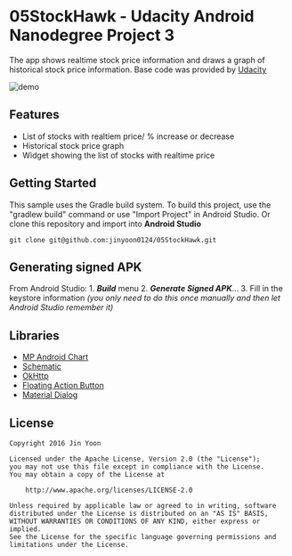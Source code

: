 # 05StockHawk - Udacity Android Nanodegree Project 3
The app shows realtime stock price information and draws a graph of historical stock price information. Base code was provided by [Udacity](https://github.com/udacity/StockHawk) 

![demo](https://cloud.githubusercontent.com/assets/17938363/22322458/108366a2-e351-11e6-8e5a-345770a99eed.gif)

## Features
* List of stocks with realtiem price/ % increase or decrease
* Historical stock price graph
* Widget showing the list of stocks with realtime price

## Getting Started

This sample uses the Gradle build system. To build this project, use the "gradlew build" command or use "Import Project" in Android Studio. Or clone this repository and import into **Android Studio**
```
git clone git@github.com:jinyoon0124/05StockHawk.git
```

## Generating signed APK

From Android Studio: 1. **_Build_** menu 2. **_Generate Signed APK_**... 3. Fill in the keystore information _(you only need to do this once manually and then let Android Studio remember it)_

## Libraries

* [MP Android Chart](https://github.com/PhilJay/MPAndroidChart)
* [Schematic](https://github.com/SimonVT/schematic)
* [OkHttp](http://square.github.io/okhttp/)
* [Floating Action Button](https://github.com/makovkastar/FloatingActionButton)
* [Material Dialog](https://github.com/afollestad/material-dialogs)

## License

```
Copyright 2016 Jin Yoon

Licensed under the Apache License, Version 2.0 (the "License");
you may not use this file except in compliance with the License.
You may obtain a copy of the License at

    http://www.apache.org/licenses/LICENSE-2.0

Unless required by applicable law or agreed to in writing, software
distributed under the License is distributed on an "AS IS" BASIS,
WITHOUT WARRANTIES OR CONDITIONS OF ANY KIND, either express or implied.
See the License for the specific language governing permissions and
limitations under the License.
```
